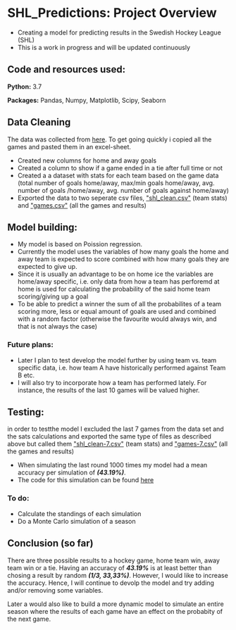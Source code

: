 # SHL_Predictions: Project Overview
- Creating a model for predicting results in the Swedish Hockey League (SHL)
- This is a work in progress and will be updated continuously

## Code and resources used:
**Python:** 3.7

**Packages:** Pandas, Numpy, Matplotlib, Scipy, Seaborn


## Data Cleaning
The data was collected from [here](https://stats.swehockey.se/ScheduleAndResults/Schedule/10371). To get going quickly i copied all the games and pasted them in an excel-sheet.

- Created new columns for home and away goals
- Created a column to show if a game ended in a tie after full time or not
- Created a a dataset with stats for each team based on the game data (total number of goals home/away, max/min goals home/away, avg. number of goals /home/away, avg. number of goals against home/away)
- Exported the data to two seperate csv files, ["shl_clean.csv"](https://github.com/tlondahl/SHL_Predictions/blob/master/SHL%2019/shl_clean.csv) (team stats) and ["games.csv"](https://github.com/tlondahl/SHL_Predictions/blob/master/SHL%2019/games.csv) (all the games and results)

## Model building:
- My model is based on Poission regression.
- Currently the model uses the variables of how many goals the home and away team is expected to score combined with how many goals they are expected to give up.
- Since it is usually an advantage to be on home ice the variables are home/away specific, i.e. only data from how a team has perforemd at home is used for calculating the  probability of the said home team scoring/giving up a goal
- To be able to predict a winner the sum of all the probabilites of a team scoring more, less or equal amount of goals are used and combined with a random factor (otherwise the favourite would always win, and that is not always the case)
### Future plans:
- Later I plan to test develop the model further by using team vs. team specific data, i.e. how team A have historically performed against Team B etc.
- I will also try to incorporate how a team has performed lately. For instance, the results of the last 10 games will be valued higher.

## Testing:
in order to testthe model I excluded the last 7 games from the data set and the sats calculations and exported the same type of files as described above but called them ["shl_clean-7.csv"](https://github.com/tlondahl/SHL_Predictions/blob/master/SHL%2019/shl_clean-7.csv) (team stats) and ["games-7.csv"](https://github.com/tlondahl/SHL_Predictions/blob/master/SHL%2019/games-7.csv) (all the games and results)
- When simulating the last round 1000 times my model had a mean accuracy per simulation of **_(43.19%)_**.
- The code for this simulation can be found [here](https://github.com/tlondahl/SHL_Predictions/blob/master/SHL%2019/last_round_sim.py)

### To do:
- Calculate the standings of each simulation
- Do a Monte Carlo simulation of a season

## Conclusion (so far)
There are three possible results to a hockey game, home team win, away team win or a tie. Having an accuracy of **_43.19%_** is at least better than chosing a result by random **_(1/3, 33,33%)_**. However, I would like to increase the accuracy. Hence, I will continue to devolp the model and try adding and/or removing some variables.


Later a would also like to build a more dynamic model to simulate an entire season where the results of each game have an effect on the probabity of the next game. 
